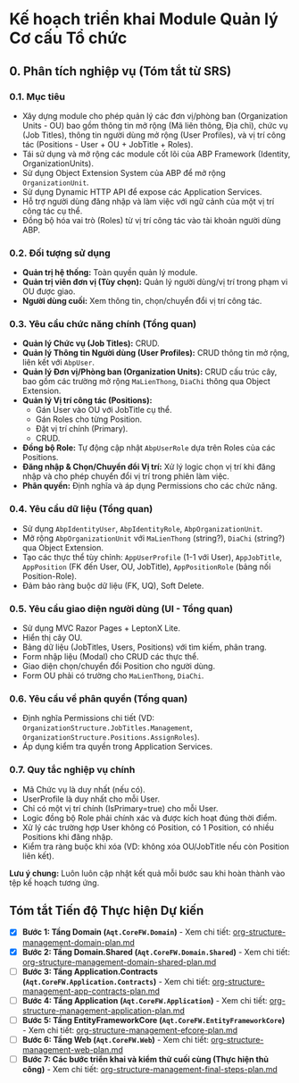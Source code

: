 # Kế hoạch triển khai Module Quản lý Cơ cấu Tổ chức

## 0. Phân tích nghiệp vụ (Tóm tắt từ SRS)

### 0.1. Mục tiêu
- Xây dựng module cho phép quản lý các đơn vị/phòng ban (Organization Units - OU) bao gồm thông tin mở rộng (Mã liên thông, Địa chỉ), chức vụ (Job Titles), thông tin người dùng mở rộng (User Profiles), và vị trí công tác (Positions - User + OU + JobTitle + Roles).
- Tái sử dụng và mở rộng các module cốt lõi của ABP Framework (Identity, OrganizationUnits).
- Sử dụng Object Extension System của ABP để mở rộng `OrganizationUnit`.
- Sử dụng Dynamic HTTP API để expose các Application Services.
- Hỗ trợ người dùng đăng nhập và làm việc với ngữ cảnh của một vị trí công tác cụ thể.
- Đồng bộ hóa vai trò (Roles) từ vị trí công tác vào tài khoản người dùng ABP.

### 0.2. Đối tượng sử dụng
- **Quản trị hệ thống:** Toàn quyền quản lý module.
- **Quản trị viên đơn vị (Tùy chọn):** Quản lý người dùng/vị trí trong phạm vi OU được giao.
- **Người dùng cuối:** Xem thông tin, chọn/chuyển đổi vị trí công tác.

### 0.3. Yêu cầu chức năng chính (Tổng quan)
- **Quản lý Chức vụ (Job Titles):** CRUD.
- **Quản lý Thông tin Người dùng (User Profiles):** CRUD thông tin mở rộng, liên kết với `AbpUser`.
- **Quản lý Đơn vị/Phòng ban (Organization Units):** CRUD cấu trúc cây, bao gồm các trường mở rộng `MaLienThong`, `DiaChi` thông qua Object Extension.
- **Quản lý Vị trí công tác (Positions):**
    - Gán User vào OU với JobTitle cụ thể.
    - Gán Roles cho từng Position.
    - Đặt vị trí chính (Primary).
    - CRUD.
- **Đồng bộ Role:** Tự động cập nhật `AbpUserRole` dựa trên Roles của các Positions.
- **Đăng nhập & Chọn/Chuyển đổi Vị trí:** Xử lý logic chọn vị trí khi đăng nhập và cho phép chuyển đổi vị trí trong phiên làm việc.
- **Phân quyền:** Định nghĩa và áp dụng Permissions cho các chức năng.

### 0.4. Yêu cầu dữ liệu (Tổng quan)
- Sử dụng `AbpIdentityUser`, `AbpIdentityRole`, `AbpOrganizationUnit`.
- Mở rộng `AbpOrganizationUnit` với `MaLienThong` (string?), `DiaChi` (string?) qua Object Extension.
- Tạo các thực thể tùy chỉnh: `AppUserProfile` (1-1 với User), `AppJobTitle`, `AppPosition` (FK đến User, OU, JobTitle), `AppPositionRole` (bảng nối Position-Role).
- Đảm bảo ràng buộc dữ liệu (FK, UQ), Soft Delete.

### 0.5. Yêu cầu giao diện người dùng (UI - Tổng quan)
- Sử dụng MVC Razor Pages + LeptonX Lite.
- Hiển thị cây OU.
- Bảng dữ liệu (JobTitles, Users, Positions) với tìm kiếm, phân trang.
- Form nhập liệu (Modal) cho CRUD các thực thể.
- Giao diện chọn/chuyển đổi Position cho người dùng.
- Form OU phải có trường cho `MaLienThong`, `DiaChi`.

### 0.6. Yêu cầu về phân quyền (Tổng quan)
- Định nghĩa Permissions chi tiết (VD: `OrganizationStructure.JobTitles.Management`, `OrganizationStructure.Positions.AssignRoles`).
- Áp dụng kiểm tra quyền trong Application Services.

### 0.7. Quy tắc nghiệp vụ chính
- Mã Chức vụ là duy nhất (nếu có).
- UserProfile là duy nhất cho mỗi User.
- Chỉ có một vị trí chính (IsPrimary=true) cho mỗi User.
- Logic đồng bộ Role phải chính xác và được kích hoạt đúng thời điểm.
- Xử lý các trường hợp User không có Position, có 1 Position, có nhiều Positions khi đăng nhập.
- Kiểm tra ràng buộc khi xóa (VD: không xóa OU/JobTitle nếu còn Position liên kết).

**Lưu ý chung:** Luôn luôn cập nhật kết quả mỗi bước sau khi hoàn thành vào tệp kế hoạch tương ứng.

## Tóm tắt Tiến độ Thực hiện Dự kiến

- [x] **Bước 1: Tầng Domain (`Aqt.CoreFW.Domain`)** - Xem chi tiết: [org-structure-management-domain-plan.md](./org-structure-management-domain-plan.md)
- [x] **Bước 2: Tầng Domain.Shared (`Aqt.CoreFW.Domain.Shared`)** - Xem chi tiết: [org-structure-management-domain-shared-plan.md](./org-structure-management-domain-shared-plan.md)
- [ ] **Bước 3: Tầng Application.Contracts (`Aqt.CoreFW.Application.Contracts`)** - Xem chi tiết: [org-structure-management-app-contracts-plan.md](./org-structure-management-app-contracts-plan.md)
- [ ] **Bước 4: Tầng Application (`Aqt.CoreFW.Application`)** - Xem chi tiết: [org-structure-management-application-plan.md](./org-structure-management-application-plan.md)
- [ ] **Bước 5: Tầng EntityFrameworkCore (`Aqt.CoreFW.EntityFrameworkCore`)** - Xem chi tiết: [org-structure-management-efcore-plan.md](./org-structure-management-efcore-plan.md)
- [ ] **Bước 6: Tầng Web (`Aqt.CoreFW.Web`)** - Xem chi tiết: [org-structure-management-web-plan.md](./org-structure-management-web-plan.md)
- [ ] **Bước 7: Các bước triển khai và kiểm thử cuối cùng (Thực hiện thủ công)** - Xem chi tiết: [org-structure-management-final-steps-plan.md](./org-structure-management-final-steps-plan.md)